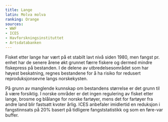 ```yaml
---
title: Lange
latin: Molva molva
ranking: Orange
sources:
- WWF
- ICES
- Havforskningsinstituttet
- Artsdatabanken
---
```


Fisket etter lange har vært på et stabilt lavt nivå siden 1980, men fangst pr. enhet har de senere årene økt grunnet færre fiskere og dermed mindre fiskepress på bestanden. I de delene av utbredelsesområdet som har høyest beskatning, regnes bestandene for å ha risiko for redusert reproduksjonsevne langs norskekysten.

På grunn av manglende kunnskap om bestandens størrelse er det grunn til å være forsiktig. I norske områder er det ingen regulering av fisket etter lange, brosme og blålange for norske fartøyer, mens det for fartøyer fra andre land blir fastsatt kvoter årlig. ICES anbefaler imidlertid en reduksjon i fangstinnsats på 20% basert på tidligere fangststatistikk og som en føre-var buffer.
